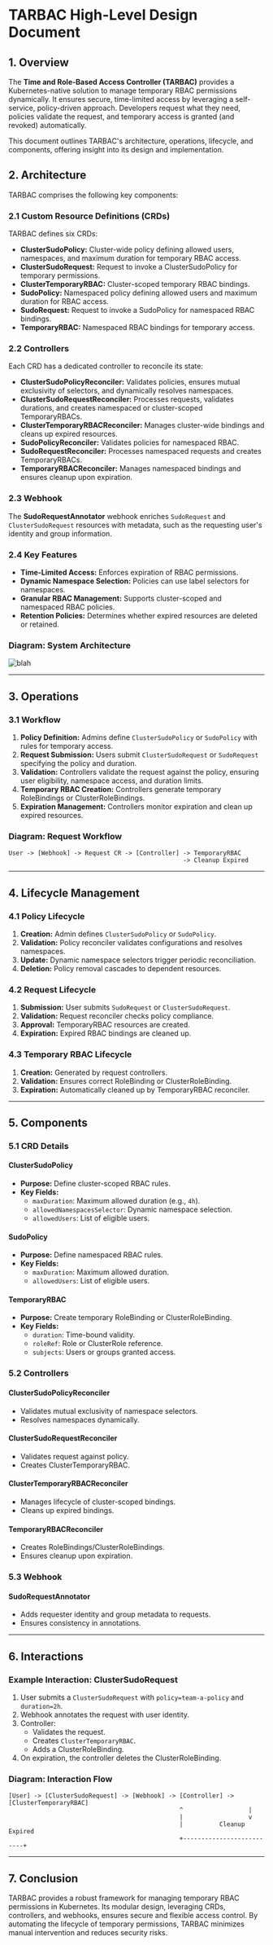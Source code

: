 # TARBAC High-Level Design Document

## 1. Overview

The **Time and Role-Based Access Controller (TARBAC)** provides a Kubernetes-native solution to manage temporary RBAC permissions dynamically.
It ensures secure, time-limited access by leveraging a self-service, policy-driven approach.
Developers request what they need, policies validate the request, and temporary access is granted (and revoked) automatically.

This document outlines TARBAC's architecture, operations, lifecycle, and components, offering insight into its design and implementation.

## 2. Architecture

TARBAC comprises the following key components:

### 2.1 Custom Resource Definitions (CRDs)

TARBAC defines six CRDs:

- **ClusterSudoPolicy:** Cluster-wide policy defining allowed users, namespaces, and maximum duration for temporary RBAC access.
- **ClusterSudoRequest:** Request to invoke a ClusterSudoPolicy for temporary permissions.
- **ClusterTemporaryRBAC:** Cluster-scoped temporary RBAC bindings.
- **SudoPolicy:** Namespaced policy defining allowed users and maximum duration for RBAC access.
- **SudoRequest:** Request to invoke a SudoPolicy for namespaced RBAC bindings.
- **TemporaryRBAC:** Namespaced RBAC bindings for temporary access.

### 2.2 Controllers

Each CRD has a dedicated controller to reconcile its state:

- **ClusterSudoPolicyReconciler:** Validates policies, ensures mutual exclusivity of selectors, and dynamically resolves namespaces.
- **ClusterSudoRequestReconciler:** Processes requests, validates durations, and creates namespaced or cluster-scoped TemporaryRBACs.
- **ClusterTemporaryRBACReconciler:** Manages cluster-wide bindings and cleans up expired resources.
- **SudoPolicyReconciler:** Validates policies for namespaced RBAC.
- **SudoRequestReconciler:** Processes namespaced requests and creates TemporaryRBACs.
- **TemporaryRBACReconciler:** Manages namespaced bindings and ensures cleanup upon expiration.

### 2.3 Webhook

The **SudoRequestAnnotator** webhook enriches `SudoRequest` and `ClusterSudoRequest` resources with metadata, such as the requesting user's identity and group information.

### 2.4 Key Features

- **Time-Limited Access:** Enforces expiration of RBAC permissions.
- **Dynamic Namespace Selection:** Policies can use label selectors for namespaces.
- **Granular RBAC Management:** Supports cluster-scoped and namespaced RBAC policies.
- **Retention Policies:** Determines whether expired resources are deleted or retained.

### Diagram: System Architecture

![blah](images/label-selector.png)

---

## 3. Operations

### 3.1 Workflow

1. **Policy Definition:** Admins define `ClusterSudoPolicy` or `SudoPolicy` with rules for temporary access.
2. **Request Submission:** Users submit `ClusterSudoRequest` or `SudoRequest` specifying the policy and duration.
3. **Validation:** Controllers validate the request against the policy, ensuring user eligibility, namespace access, and duration limits.
4. **Temporary RBAC Creation:** Controllers generate temporary RoleBindings or ClusterRoleBindings.
5. **Expiration Management:** Controllers monitor expiration and clean up expired resources.

### Diagram: Request Workflow

```plaintext
User -> [Webhook] -> Request CR -> [Controller] -> TemporaryRBAC
                                                -> Cleanup Expired
```

---

## 4. Lifecycle Management

### 4.1 Policy Lifecycle

1. **Creation:** Admin defines `ClusterSudoPolicy` or `SudoPolicy`.
2. **Validation:** Policy reconciler validates configurations and resolves namespaces.
3. **Update:** Dynamic namespace selectors trigger periodic reconciliation.
4. **Deletion:** Policy removal cascades to dependent resources.

### 4.2 Request Lifecycle

1. **Submission:** User submits `SudoRequest` or `ClusterSudoRequest`.
2. **Validation:** Request reconciler checks policy compliance.
3. **Approval:** TemporaryRBAC resources are created.
4. **Expiration:** Expired RBAC bindings are cleaned up.

### 4.3 Temporary RBAC Lifecycle

1. **Creation:** Generated by request controllers.
2. **Validation:** Ensures correct RoleBinding or ClusterRoleBinding.
3. **Expiration:** Automatically cleaned up by TemporaryRBAC reconciler.

---

## 5. Components

### 5.1 CRD Details

#### ClusterSudoPolicy

- **Purpose:** Define cluster-scoped RBAC rules.
- **Key Fields:**
  - `maxDuration`: Maximum allowed duration (e.g., `4h`).
  - `allowedNamespacesSelector`: Dynamic namespace selection.
  - `allowedUsers`: List of eligible users.

#### SudoPolicy

- **Purpose:** Define namespaced RBAC rules.
- **Key Fields:**
  - `maxDuration`: Maximum allowed duration.
  - `allowedUsers`: List of eligible users.

#### TemporaryRBAC

- **Purpose:** Create temporary RoleBinding or ClusterRoleBinding.
- **Key Fields:**
  - `duration`: Time-bound validity.
  - `roleRef`: Role or ClusterRole reference.
  - `subjects`: Users or groups granted access.

### 5.2 Controllers

#### ClusterSudoPolicyReconciler

- Validates mutual exclusivity of namespace selectors.
- Resolves namespaces dynamically.

#### ClusterSudoRequestReconciler

- Validates request against policy.
- Creates ClusterTemporaryRBAC.

#### ClusterTemporaryRBACReconciler

- Manages lifecycle of cluster-scoped bindings.
- Cleans up expired bindings.

#### TemporaryRBACReconciler

- Creates RoleBindings/ClusterRoleBindings.
- Ensures cleanup upon expiration.

### 5.3 Webhook

#### SudoRequestAnnotator

- Adds requester identity and group metadata to requests.
- Ensures consistency in annotations.

---

## 6. Interactions

### Example Interaction: ClusterSudoRequest

1. User submits a `ClusterSudoRequest` with `policy=team-a-policy` and `duration=2h`.
2. Webhook annotates the request with user identity.
3. Controller:
   - Validates the request.
   - Creates `ClusterTemporaryRBAC`.
   - Adds a ClusterRoleBinding.
4. On expiration, the controller deletes the ClusterRoleBinding.

### Diagram: Interaction Flow

```plaintext
[User] -> [ClusterSudoRequest] -> [Webhook] -> [Controller] -> [ClusterTemporaryRBAC]
                                               ^                  |
                                               |                  v
                                               |          Cleanup Expired
                                               +--------------------------+
```

---

## 7. Conclusion

TARBAC provides a robust framework for managing temporary RBAC permissions in Kubernetes. Its modular design, leveraging CRDs, controllers, and webhooks, ensures secure and flexible access control. By automating the lifecycle of temporary permissions, TARBAC minimizes manual intervention and reduces security risks.

